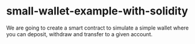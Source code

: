 # small-wallet-example-with-solidity
We are going to create a smart contract to simulate a simple wallet where you can deposit, withdraw and transfer to a given account.
